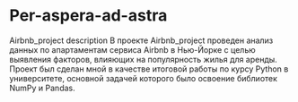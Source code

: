 # Per-aspera-ad-astra
Airbnb_project description
В проекте Airbnb_project проведен анализ данных по апартаментам сервиса Airbnb в Нью-Йорке с целью выявления факторов, влияющих на популярность жилья для аренды. Проект был сделан мной в качестве итоговой работы по курсу Python в университете, основной задачей которого было освоение библиотек NumPy и Pandas.
